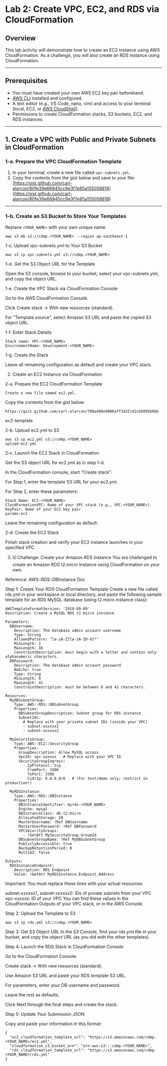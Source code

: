 # Lab 2: Create VPC, EC2, and RDS via CloudFormation

## Overview

This lab activity will demonstrate how to create an EC2 instance using AWS CloudFormation. As a challenge, you will also create an RDS instance using CloudFormation.

---

## Prerequisites

- You must have created your own AWS EC2 key pair beforehand.
- [AWS CLI](https://docs.aws.amazon.com/cli/latest/userguide/getting-started-install.html) installed and configured.
- A text editor (e.g., VS Code, nano, vim) and access to your terminal (local, EC2, or [AWS CloudShell](https://docs.aws.amazon.com/cloudshell/latest/userguide/)).
- Permissions to create CloudFormation stacks, S3 buckets, EC2, and RDS instances.

---

## 1. Create a VPC with Public and Private Subnets in CloudFormation

### 1-a. Prepare the VPC CloudFormation Template

1. In your terminal, create a new file called `vpc-subnets.yml`.
2. Copy the contents from the gist below and save to your file:  
   [https://gist.github.com/carl-alarcon/80fe39e66845cc9e3f7e85a155058818](https://gist.github.com/carl-alarcon/80fe39e66845cc9e3f7e85a155058818)

---

### 1-b. Create an S3 Bucket to Store Your Templates

Replace `<YOUR_NAME>` with your own unique name.

```
aws s3 mb s3://cdmp.<YOUR_NAME> --region ap-southeast-1
```

1-c. Upload vpc-subnets.yml to Your S3 Bucket

```
aws s3 cp vpc-subnets.yml s3://cdmp.<YOUR_NAME>
```

1-d. Get the S3 Object URL for the Template

Open the S3 console, browse to your bucket, select your vpc-subnets.yml, and copy the object URL.

1-e. Create the VPC Stack via CloudFormation Console

Go to the AWS CloudFormation Console.

Click Create stack → With new resources (standard).

For "Template source", select Amazon S3 URL and paste the copied S3 object URL.


1-f. Enter Stack Details

```
Stack name: VPC-<YOUR_NAME>
EnvironmentName: Development-<YOUR_NAME>
```

1-g. Create the Stack

Leave all remaining configuration as default and create your VPC stack.

2. Create an EC2 Instance via CloudFormation

2-a. Prepare the EC2 CloudFormation Template

```
Create a new file named ec2.yml.
```

Copy the contents from the gist below:
```
https://gist.github.com/carl-alarcon/780a488e9086aff3d32142c65895b0bb 
```
ec2-template

2-b. Upload ec2.yml to S3
```
aws s3 cp ec2.yml s3://cdmp.<YOUR_NAME>
upload-ec2-yml
```

2-c. Launch the EC2 Stack in CloudFormation

Get the S3 object URL for ec2.yml as in step 1-d.

In the CloudFormation console, start "Create stack".

For Step 1, enter the template S3 URL for your ec2.yml.

For Step 2, enter these parameters:
```
Stack Name: EC2-<YOUR_NAME>
CloudFormationVPC: Name of your VPC stack (e.g., VPC-<YOUR_NAME>)
KeyPair: Name of your EC2 key pair
params-ec2
```

Leave the remaining configuration as default.

2-d. Create the EC2 Stack

Finish stack creation and verify your EC2 instance launches in your specified VPC.

3. ☑️ Challenge: Create your Amazon RDS Instance
You are challenged to create an Amazon RDS t2.micro instance using CloudFormation on your own.

Reference: AWS::RDS::DBInstance Doc

Step 1: Create Your RDS CloudFormation Template
Create a new file called rds.yml in your workspace or local directory, and paste the following sample template for an RDS MySQL database (using t2.micro instance class):

```
AWSTemplateFormatVersion: '2010-09-09'
Description: Create a MySQL RDS t2.micro instance

Parameters:
  DBUsername:
    Description: The database admin account username
    Type: String
    AllowedPattern: "[a-zA-Z][a-zA-Z0-9]*"
    MinLength: 1
    MaxLength: 16
    ConstraintDescription: must begin with a letter and contain only alphanumeric characters.
  DBPassword:
    Description: The database admin account password
    NoEcho: true
    Type: String
    MinLength: 8
    MaxLength: 41
    ConstraintDescription: must be between 8 and 41 characters.

Resources:
  MyDBSubnetGroup:
    Type: AWS::RDS::DBSubnetGroup
    Properties:
      DBSubnetGroupDescription: Subnet group for RDS instance
      SubnetIds:
        # Replace with your private subnet IDs (inside your VPC)
        - subnet-xxxxxx1
        - subnet-xxxxxx2

  MySecurityGroup:
    Type: AWS::EC2::SecurityGroup
    Properties:
      GroupDescription: Allow MySQL access
      VpcId: vpc-xxxxxx   # Replace with your VPC ID
      SecurityGroupIngress:
        - IpProtocol: tcp
          FromPort: 3306
          ToPort: 3306
          CidrIp: 0.0.0.0/0   # (For test/demo only; restrict in production!)

  MyRDSInstance:
    Type: AWS::RDS::DBInstance
    Properties:
      DBInstanceIdentifier: myrds-<YOUR_NAME>
      Engine: mysql
      DBInstanceClass: db.t2.micro
      AllocatedStorage: 20
      MasterUsername: !Ref DBUsername
      MasterUserPassword: !Ref DBPassword
      VPCSecurityGroups:
        - !GetAtt MySecurityGroup.GroupId
      DBSubnetGroupName: !Ref MyDBSubnetGroup
      PubliclyAccessible: true
      BackupRetentionPeriod: 0
      MultiAZ: false

Outputs:
  RDSInstanceEndpoint:
    Description: RDS Endpoint
    Value: !GetAtt MyRDSInstance.Endpoint.Address
```

Important:
You must replace these lines with your actual resources:

subnet-xxxxxx1, subnet-xxxxxx2: IDs of private subnets from your VPC
vpc-xxxxxx: ID of your VPC
You can find these values in the CloudFormation Outputs of your VPC stack, or in the AWS Console.

Step 2: Upload the Template to S3
```
aws s3 cp rds.yml s3://cdmp.<YOUR_NAME>
```

Step 3: Get S3 Object URL
In the S3 Console, find your rds.yml file in your bucket, and copy the object URL (as you did with the other templates).

Step 4: Launch the RDS Stack in CloudFormation Console

Go to the CloudFormation Console.

Create stack → With new resources (standard).

Use Amazon S3 URL and paste your RDS template S3 URL.

For parameters, enter your DB username and password.

Leave the rest as defaults.

Click Next through the final steps and create the stack.

Step 5: Update Your Submission JSON

Copy and paste your information in this format:
```
{
  "ec2_cloudformation_template_url": "https://s3.amazonaws.com/cdmp.<YOUR_NAME>/ec2.yml",
  "cloudformation_s3_bucket_arn": "arn:aws:s3:::cdmp.<YOUR_NAME>",
  "rds_cloudformation_template_url": "https://s3.amazonaws.com/cdmp.<YOUR_NAME>/rds.yml"
}
```

